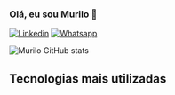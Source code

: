### Olá, eu sou Murilo 👋
[![Linkedin](https://img.shields.io/badge/LinkedIn-0077B5?style=for-the-badge&logo=linkedin&logoColor=white)](https://www.linkedin.com/in/murilo-np/)
[![Whatsapp](https://img.shields.io/badge/WhatsApp-25D366?style=for-the-badge&logo=whatsapp&logoColor=white)](https://wa.me/5537999696995)

![Murilo GitHub stats](https://github-readme-stats.vercel.app/api?username=murilonp9&show_icons=true&theme=tokyonight)

## Tecnologias mais utilizadas

